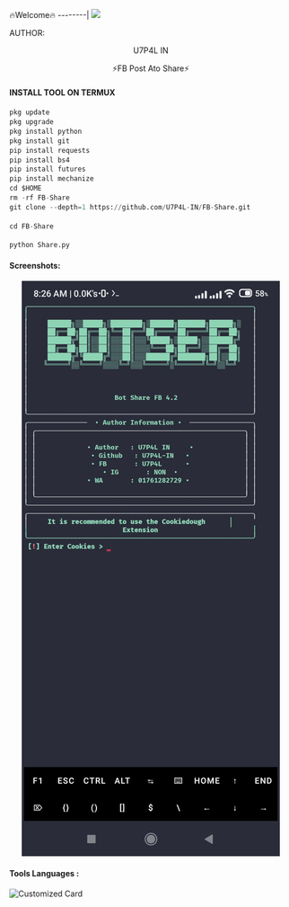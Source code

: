 <p align="center">

🔥Welcome🔥
--------|
![](https://media.tenor.com/iVCiM9W7cvYAAAAd/welcome.gif)


AUTHOR:
<p align="center">
U7P4L IN

</br>
<p align="center">
      ⚡FB Post Ato Share⚡

</p>
  
#### INSTALL TOOL ON TERMUX
```python
pkg update
pkg upgrade
pkg install python
pkg install git
pip install requests
pip install bs4
pip install futures
pip install mechanize
cd $HOME 
rm -rf FB-Share
git clone --depth=1 https://github.com/U7P4L-IN/FB-Share.git

cd FB-Share

python Share.py
```
#### Screenshots:

<p align="center"><img src="https://github.com/U7P4L-IN/FB-Share/blob/main/Screenshot_2023-02-20-08-26-12-462_com.termux.jpg">

#### Tools Languages :

![Customized Card](https://github-readme-stats.vercel.app/api/pin?username=U7P4L-IN&repo=FB-Share&title_color=fff&icon_color=f9f9f9&text_color=9f9f9f&bg_color=151515)

